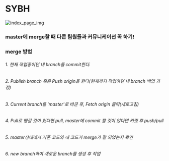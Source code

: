 # SYBH
![index_page_img](./resources/images/index_page_img.jsp)
### master에 merge할 때 다른 팀원들과 커뮤니케이션 꼭 하기!

### merge 방법
###### 1. 현재 작업중이던 내 branch를 commit한다.
###### 2. Publish branch 혹은 Push origin을 한다(현재까지 작업하던 내 branch 백업 과정)
###### 3. Current branch를 'master'로 바꾼 후, Fetch origin 클릭(새로고침)
###### 4. Pull로 땡길 것이 있다면 pull, master에 commit 할 것이 있다면 커밋 후 push/pull
###### 5. master상태에서 기존 코드와 내 코드가 merge가 잘 되었는지 확인
###### 6. new branch하여 새로운 branch를 생성 후 작업
